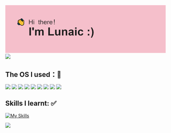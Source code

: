 <img src="https://github.com/goodlunatic/goodlunatic/blob/main/header.png" />
<img src="https://readme-typing-svg.herokuapp.com/?lines=Hi%20My%20Friends%20，Welcome%20To%20My%20Github！;Hope%20You%20Have%20A%20Nice%20Day%20:)&font=Roboto" />

## The OS I used：🚀
<p align="left">

<img src="https://img.shields.io/badge/Windows-0078D6?style=for-the-badge&logo=windows&logoColor=white"/>  <img src="https://img.shields.io/badge/Android-3DDC84?style=for-the-badge&logo=android&logoColor=white"/>  <img src="https://img.shields.io/badge/iOS-000000?style=for-the-badge&logo=ios&logoColor=white"/> <img src="https://img.shields.io/badge/Cent%20OS-262577?style=for-the-badge&logo=CentOS&logoColor=white"/>  <img src="https://img.shields.io/badge/Ubuntu-E95420?style=for-the-badge&logo=ubuntu&logoColor=white"/>  <img src="https://img.shields.io/badge/Debian-A81D33?style=for-the-badge&logo=debian&logoColor=white"/>  <img src="https://img.shields.io/badge/Kali_Linux-557C94?style=for-the-badge&logo=kali-linux&logoColor=white"/>  <img src="https://img.shields.io/badge/Deepin-007CFF?style=for-the-badge&logo=deepin&logoColor=white"/>  <img src="https://img.shields.io/badge/OpenWrt-00B5E2?style=for-the-badge&logo=OpenWrt&logoColor=white"/>
</p>

## Skills I learnt:  ✅
<p align="left">

[![My Skills](https://skillicons.dev/icons?i=c,cpp,py,js,html,css,php,wordpress,docker,vim,linux,mysql,powershell,ps,pr)](https://skillicons.dev)
</p>

<p>

</p>

<!--Github Readme Activity Graph-->
![](https://activity-graph.herokuapp.com/graph?username=goodlunatic&theme=github)















<!--
**goodlunatic/goodlunatic** is a ✨ _special_ ✨ repository because its `README.md` (this file) appears on your GitHub profile.
Here are some ideas to get you started:

- 🔭 I’m currently working on ...
- 🌱 I’m currently learning ...
- 👯 I’m looking to collaborate on ...
- 🤔 I’m looking for help with ...
- 💬 Ask me about ...
- 📫 How to reach me: ...
- 😄 Pronouns: ...
- ⚡ Fun fact: ...
-->
